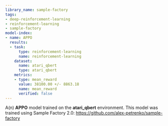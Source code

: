 ```yaml
---
library_name: sample-factory
tags:
- deep-reinforcement-learning
- reinforcement-learning
- sample-factory
model-index:
- name: APPO
  results:
  - task:
      type: reinforcement-learning
      name: reinforcement-learning
    dataset:
      name: atari_qbert
      type: atari_qbert
    metrics:
    - type: mean_reward
      value: 38100.00 +/- 8863.18
      name: mean_reward
      verified: false
---
```


A(n) **APPO** model trained on the **atari_qbert** environment.
This model was trained using Sample Factory 2.0: https://github.com/alex-petrenko/sample-factory
    